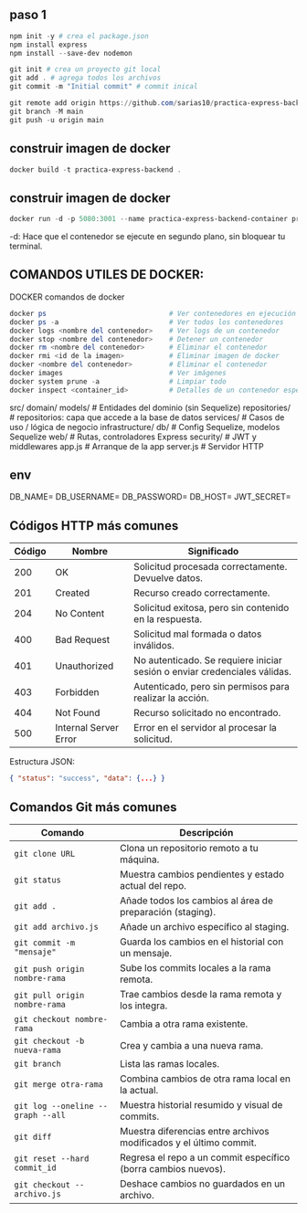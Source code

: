 ## paso 1

```powershell
npm init -y # crea el package.json
npm install express
npm install --save-dev nodemon
```

```powershell
git init # crea un proyecto git local
git add . # agrega todos los archivos
git commit -m "Initial commit" # commit inical

git remote add origin https://github.com/sarias10/practica-express-backend.git
git branch -M main
git push -u origin main
```

## construir imagen de docker

```powershell
docker build -t practica-express-backend .
```

## construir imagen de docker
```powershell
docker run -d -p 5080:3001 --name practica-express-backend-container practica-express-backend:latest
```

-d: Hace que el contenedor se ejecute en segundo plano, sin bloquear tu terminal.

## COMANDOS UTILES DE DOCKER:

DOCKER
comandos de docker

```powershell
docker ps                              # Ver contenedores en ejecución
docker ps -a                           # Ver todos los contenedores
docker logs <nombre del contenedor>    # Ver logs de un contenedor
docker stop <nombre del contenedor>    # Detener un contenedor
docker rm <nombre del contenedor>      # Eliminar el contenedor
docker rmi <id de la imagen>           # Eliminar imagen de docker
docker <nombre del contenedor>         # Eliminar el contenedor
docker images                          # Ver imágenes
docker system prune -a                 # Limpiar todo
docker inspect <container_id>          # Detalles de un contenedor especifico

```

src/
  domain/
    models/           # Entidades del       dominio (sin Sequelize)
    repositories/     # repositorios: capa que accede a la base de datos
    services/         # Casos de uso / lógica de negocio
  infrastructure/
    db/               # Config Sequelize, modelos Sequelize
    web/              # Rutas, controladores Express
    security/         # JWT y middlewares
  app.js              # Arranque de la app
  server.js           # Servidor HTTP


## env

DB_NAME=
DB_USERNAME=
DB_PASSWORD=
DB_HOST=
JWT_SECRET=

## Códigos HTTP más comunes

| Código | Nombre                | Significado                                                                 |
|--------|-----------------------|-----------------------------------------------------------------------------|
| 200    | OK                    | Solicitud procesada correctamente. Devuelve datos.                         |
| 201    | Created               | Recurso creado correctamente.                                               |
| 204    | No Content            | Solicitud exitosa, pero sin contenido en la respuesta.                      |
| 400    | Bad Request           | Solicitud mal formada o datos inválidos.                                    |
| 401    | Unauthorized          | No autenticado. Se requiere iniciar sesión o enviar credenciales válidas.  |
| 403    | Forbidden             | Autenticado, pero sin permisos para realizar la acción.                     |
| 404    | Not Found             | Recurso solicitado no encontrado.                                           |
| 500    | Internal Server Error | Error en el servidor al procesar la solicitud.  

Estructura JSON:

```json
{ "status": "success", "data": {...} }
```


## Comandos Git más comunes

| Comando                                      | Descripción                                                   |
|----------------------------------------------|---------------------------------------------------------------|
| `git clone URL`                              | Clona un repositorio remoto a tu máquina.                     |
| `git status`                                 | Muestra cambios pendientes y estado actual del repo.          |
| `git add .`                                  | Añade todos los cambios al área de preparación (staging).     |
| `git add archivo.js`                         | Añade un archivo específico al staging.                       |
| `git commit -m "mensaje"`                    | Guarda los cambios en el historial con un mensaje.            |
| `git push origin nombre-rama`                | Sube los commits locales a la rama remota.                    |
| `git pull origin nombre-rama`                | Trae cambios desde la rama remota y los integra.              |
| `git checkout nombre-rama`                   | Cambia a otra rama existente.                                 |
| `git checkout -b nueva-rama`                 | Crea y cambia a una nueva rama.                               |
| `git branch`                                 | Lista las ramas locales.                                      |
| `git merge otra-rama`                        | Combina cambios de otra rama local en la actual.                    |
| `git log --oneline --graph --all`            | Muestra historial resumido y visual de commits.               |
| `git diff`                                   | Muestra diferencias entre archivos modificados y el último commit. |
| `git reset --hard commit_id`                 | Regresa el repo a un commit específico (borra cambios nuevos).|
| `git checkout -- archivo.js`                 | Deshace cambios no guardados en un archivo.                   |

